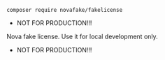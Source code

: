 `composer require novafake/fakelicense`

* NOT FOR PRODUCTION!!!

Nova fake license. Use it for local development only. 

* NOT FOR PRODUCTION!!!
